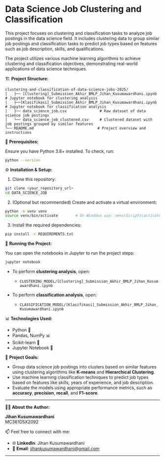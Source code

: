 # Data Science Job Clustering and Classification

This project focuses on clustering and classification tasks to analyze job postings in the data science field. It includes clustering data to group similar job postings and classification tasks to predict job types based on features such as job description, skills, and qualifications.

The project utilizes various machine learning algorithms to achieve clustering and classification objectives, demonstrating real-world applications of data science techniques.

🏗️ **Project Structure:**

```
clustering-and-classification-of-data-science-jobs-2025/
│   ├── [Clustering]_Submission_Akhir_BMLP_Jihan_Kusumawardhani.ipynb  # Jupyter notebook for clustering analysis
│   ├──[Klasifikasi]_Submission_Akhir_BMLP_Jihan_Kusumawardhani.ipynb  # Jupyter notebook for classification analysis
│   ├── data_science_job.csv               # Raw dataset of data science job postings
│   └── data_science_job_clustered.csv     # Clustered dataset with job postings grouped by similar features
└── README.md                             # Project overview and instructions

```

🔧 **Prerequisites:**

Ensure you have Python 3.8+ installed. To check, run:

```bash
python --version
```

⚙️ **Installation & Setup:**

1. Clone this repository:

```bash
git clone <your_repository_url>
cd DATA_SCIENCE_JOB
```

2. (Optional but recommended) Create and activate a virtual environment:

```bash
python -m venv venv
source venv/bin/activate        # On Windows use: venv\Scripts\activate
```

3. Install the required dependencies:

```bash
pip install -r REQUIREMENTS.txt
```

🚀 **Running the Project:**

You can open the notebooks in Jupyter to run the project steps:

```bash
jupyter notebook
```

- To perform **clustering analysis**, open:
  - `CLUSTERING_MODEL/[Clustering]_Submission_Akhir_BMLP_Jihan_Kusumawardhani.ipynb`

- To perform **classification analysis**, open:
  - `CLASSIFICATION_MODEL/[Klasifikasi]_Submission_Akhir_BMLP_Jihan_Kusumawardhani.ipynb`

📊 **Technologies Used:**

- Python 🐍
- Pandas, NumPy 📊
- Scikit-learn 🤖
- Jupyter Notebook 📓

🎯 **Project Goals:**

- Group data science job postings into clusters based on similar features using clustering algorithms like **K-means** and **Hierarchical Clustering**.
- Use machine learning classification techniques to predict job types based on features like skills, years of experience, and job description.
- Evaluate the models using appropriate performance metrics, such as **accuracy**, **precision**, **recall**, and **F1-score**.

---
👩‍💻 **About the Author:**

**Jihan Kusumawardhani**  
MC361D5X2092

📫 Feel free to connect with me:

- 🌐 **LinkedIn**: Jihan Kusumawardhani  
- 📧 **Email**: jihankusumawardhani@gmail.com

---
